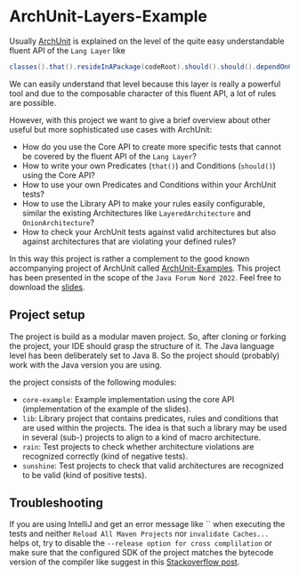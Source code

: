 # ArchUnit-Layers-Example

Usually [ArchUnit](https://www.archunit.org/) is explained on the level of the quite easy understandable fluent API of the `Lang Layer` like

```java
classes().that().resideInAPackage(codeRoot).should().should().dependOnClassesThat().areInterfaces()
```

We can easily understand that level because this layer is really a powerful tool and due to the composable character of this fluent API, a lot of rules are possible.

However, with this project we want to give a brief overview about other useful but more sophisticated use cases with ArchUnit:
- How do you use the Core API to create more specific tests that cannot be covered by the fluent API of the `Lang Layer`?
- How to write your own Predicates (`that()`) and Conditions (`should()`) using the Core API?
- How to use your own Predicates and Conditions within your ArchUnit tests?
- How to use the Library API to make your rules easily configurable, similar the existing Architectures like `LayeredArchitecture` and `OnionArchitecture`?
- How to check your ArchUnit tests against valid architectures but also against architectures that are violating your defined rules?

In this way this project is rather a complement to the good known accompanying project of ArchUnit called [ArchUnit-Examples](https://github.com/TNG/ArchUnit-Examples).
This project has been presented in the scope of the `Java Forum Nord 2022`. Feel free to download the [slides](./ArchUnit-Layers-Example.pdf).

## Project setup

The project is build as a modular maven project. So, after cloning or forking the project, your IDE should grasp the structure of it.
The Java language level has been deliberately set to Java 8. So the project should (probably) work with the Java version you are using.

the project consists of the following modules:
- `core-example`: Example implementation using the core API (implementation of the example of the slides).
- `lib`: Library project that contains predicates, rules and conditions that are used within the projects. The idea is that such a library may be used in several (sub-) projects to align to a kind of macro architecture.
- `rain`: Test projects to check whether architecture violations are recognized correctly (kind of negative tests).
- `sunshine`: Test projects to check that valid architectures are recognized to be valid (kind of positive tests). 

## Troubleshooting

If you are using IntelliJ and get an error message like `` when executing the tests and neither `Reload All Maven Projects` nor `invalidate Caches...` helps ot, try to disable the `--release option for cross complilation`
or make sure that the configured SDK of the project matches the bytecode version of the compiler like suggest in this [Stackoverflow post](https://stackoverflow.com/questions/40448203/intellij-says-the-package-does-not-exist-but-i-can-access-the-package).
